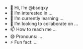 - 👋 Hi, I’m @bsdqxy
- 👀 I’m interested in ...
- 🌱 I’m currently learning ...
- 💞️ I’m looking to collaborate on ...
- 📫 How to reach me ...
- 😄 Pronouns: ...
- ⚡ Fun fact: ...

<!---
bsdqxy/bsdqxy is a ✨ special ✨ repository because its `README.md` (this file) appears on your GitHub profile.
You can click the Preview link to take a look at your changes.
--->
